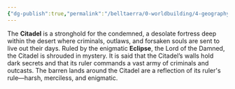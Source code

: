 ```yaml
---
{"dg-publish":true,"permalink":"/belltaerra/0-worldbuilding/4-geography/regions/the-united-reyt-coalition/key-landmarks/the-citadel/"}
---
```


The **Citadel** is a stronghold for the condemned, a desolate fortress deep within the desert where criminals, outlaws, and forsaken souls are sent to live out their days. Ruled by the enigmatic **Eclipse**, the Lord of the Damned, the Citadel is shrouded in mystery. It is said that the Citadel’s walls hold dark secrets and that its ruler commands a vast army of criminals and outcasts. The barren lands around the Citadel are a reflection of its ruler's rule—harsh, merciless, and enigmatic.
